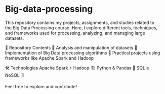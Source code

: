 # Big-data-processing

This repository contains my projects, assignments, and studies related to the Big Data Processing course. Here, I explore different tools, techniques, and frameworks used for processing, analyzing, and managing large datasets.


📌 Repository Contents
🔹 Analysis and manipulation of datasets
🔹 Implementation of Big Data processing algorithms
🔹 Practical projects using frameworks like Apache Spark and Hadoop



🛠 Technologies 
Apache Spark ⚡
Hadoop 🏗️
Python & Pandas 🐍
SQL e NoSQL 🗄️


Feel free to explore and contribute! 
